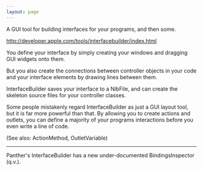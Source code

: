 ```yaml
---
layout: page
---
```


A GUI tool for building interfaces for your programs, and then some. 

http://developer.apple.com/tools/interfacebuilder/index.html

You define your interface by simply creating your windows and dragging GUI widgets onto them. 

But you also create the connections between controller objects in your code and your interface elements by drawing lines between them. 

InterfaceBuilder saves your interface to a NibFile, and can create the skeleton source files for your controller classes.

Some people mistakenly regard InterfaceBuilder as just a GUI layout tool, but it  is far more powerful than that.  By allowing you to create actions and outlets, you can define a majority of your programs interactions before you even write a line of code.

(See also: ActionMethod, OutletVariable)

----

Panther's InterfaceBuilder has a new under-documented BindingsInspector (q.v.).
